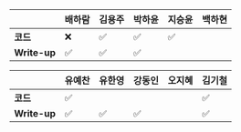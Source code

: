 |              | 배하람             | 김용주             | 박하윤 | 지승윤 | 백하현 |
| ------------ | ------------------ | ------------------ | ------ | ------ | ------ |
| **코드**     | :x:                | :white_check_mark: |  :white_check_mark:       | :white_check_mark:   |        |
| **Write-up** | :white_check_mark: | :white_check_mark: |  :white_check_mark:       |        |        |

|              | 유예찬 | 유한영 | 강동인 | 오지혜 | 김기철 |
| ------------ | ------ | ------ | ------ | ------ | ------ |
| **코드**     |:white_check_mark:|        |        |        |       ✅ |
| **Write-up** |:white_check_mark:|:white_check_mark:        |  ✅      |        |   ✅     |
